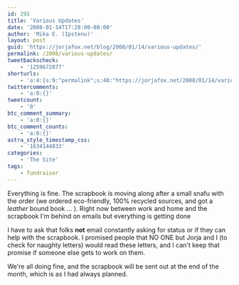 ```yaml
---
id: 295
title: 'Various Updates'
date: '2008-01-14T17:28:00-08:00'
author: 'Mika E. (Ipstenu)'
layout: post
guid: 'https://jorjafox.net/blog/2008/01/14/various-updates/'
permalink: /2008/various-updates/
tweetbackscheck:
    - '1259672877'
shorturls:
    - 'a:4:{s:9:"permalink";s:48:"https://jorjafox.net/2008/01/14/various-updates/";s:7:"tinyurl";s:25:"http://tinyurl.com/kv8nt2";s:4:"isgd";s:18:"http://is.gd/52XBn";s:5:"bitly";s:20:"http://bit.ly/6fA16t";}'
twittercomments:
    - 'a:0:{}'
tweetcount:
    - '0'
btc_comment_summary:
    - 'a:0:{}'
btc_comment_counts:
    - 'a:0:{}'
astra_style_timestamp_css:
    - '1634144833'
categories:
    - 'The Site'
tags:
    - fundraiser
---
```


Everything is fine.  The scrapbook is moving along after a small snafu with the order (we ordered eco-friendly, 100% recycled sources, and got a <i>leather</i> bound book ... ).  Right now between work and home and the scrapbook I&apos;m behind on emails but everything is getting done

I have to ask that folks <b>not</b> email constantly asking for status or if they can help with the scrapbook.  I promised people that NO ONE but Jorja and I (to check for naughty letters) would read these letters, and I can&apos;t keep that promise if someone else gets to work on them. 

We&apos;re all doing fine, and the scrapbook will be sent out at the end of the month, which is as I had always planned.